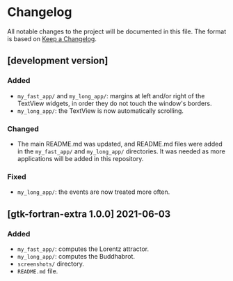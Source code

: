 # Changelog
All notable changes to the project will be documented in this file.
The format is based on [Keep a Changelog](https://keepachangelog.com/en/1.0.0/).

## [development version]

### Added
- `my_fast_app/` and `my_long_app/`: margins at left and/or right of the TextView widgets, in order they do not touch the window's borders.
- `my_long_app/`: the TextView is now automatically scrolling.

### Changed
- The main README.md was updated, and README.md files were added in the `my_fast_app/` and `my_long_app/` directories. It was needed as more applications will be added in this repository.

### Fixed
- `my_long_app/`: the events are now treated more often.

## [gtk-fortran-extra 1.0.0] 2021-06-03

### Added
- `my_fast_app/`: computes the Lorentz attractor.
- `my_long_app/`: computes the Buddhabrot.
- `screenshots/` directory.
- `README.md` file.
